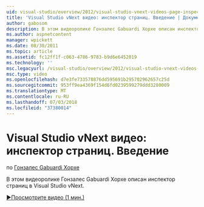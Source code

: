 ```yaml
---
uid: visual-studio/overview/2012/visual-studio-vnext-videos-page-inspector-introduction
title: 'Visual Studio vNext видео: инспектор страниц. Введение | Документация Майкрософт'
author: gabosom
description: В этом видеоролике Гонзалес Gabuardi Хорхе описан инспектор страниц в Visual Studio vNext
ms.author: aspnetcontent
manager: wpickett
ms.date: 08/30/2011
ms.topic: article
ms.assetid: fc12ff1f-c063-4786-9783-b9d6e6452019
ms.technology: ''
msc.legacyurl: /visual-studio/overview/2012/visual-studio-vnext-videos-page-inspector-introduction
msc.type: video
ms.openlocfilehash: d7e3fe733578876dd595691b295702962657c25d
ms.sourcegitcommit: 953ff9ea4369f154d6fd0239599279ddd3280009
ms.translationtype: MT
ms.contentlocale: ru-RU
ms.lasthandoff: 07/03/2018
ms.locfileid: "37380014"
---
```

<a name="visual-studio-vnext-videos-page-inspector---introduction"></a>Visual Studio vNext видео: инспектор страниц. Введение
====================
по [Гонзалес Gabuardi Хорхе](https://github.com/gabosom)

В этом видеоролике Гонзалес Gabuardi Хорхе описан инспектор страниц в Visual Studio vNext.

[&#9654;Просмотрите видео (1 мин.)](https://channel9.msdn.com/Blogs/ASP-NET-Site-Videos/visual-studio-vnext-videos-page-inspector-introduction)
